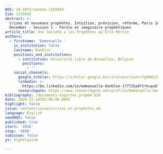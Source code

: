 ```yaml
---
DOI: 10.5072/zenodo.1155839
Zid: 1155839
abstract: >-
  Crises et nouveaux prophètes. Intuition, prévision, réforme, Paris IAS, 10-11
  December - Session 1 - Parole et imaginaire prophétiques
article_title: Une Société a les Prophètes qu’Elle Mérite
authors:
  - firstname: 'Emmanuelle '
    is_institution: false
    lastname: Danblon
    positions_and_institutions:
      - institution: Université libre de Bruxelles, Belgium
        positions:
          - ''
    social_channels:
      google_scholar: https://scholar.google.be/citations?user=7gIWdzIAAAAJ&hl=fr
      linkedin: >-
        https://be.linkedin.com/in/emmanuelle-danblon-177725a9?trk=public_profile_samename-profile
      researchgate: https://www.researchgate.net/profile/Emmanuelle-Danblon
bibliography: /documents-exportes_prop04.bib
date: 2020-12-10T03:00:00.000Z
highlight: false
issue: content/issues/crises-et-prophetes.md
language: English
needDOI: false
published: true
start: '2036'
stop: '3690'
subissue: false
yt: 6lphVlaalnA

---
```


<Youtube yt="6lphVlaalnA" caption="Une société a les prophètes qu’elle mérite" start="2036" stop="3690"></Youtube>